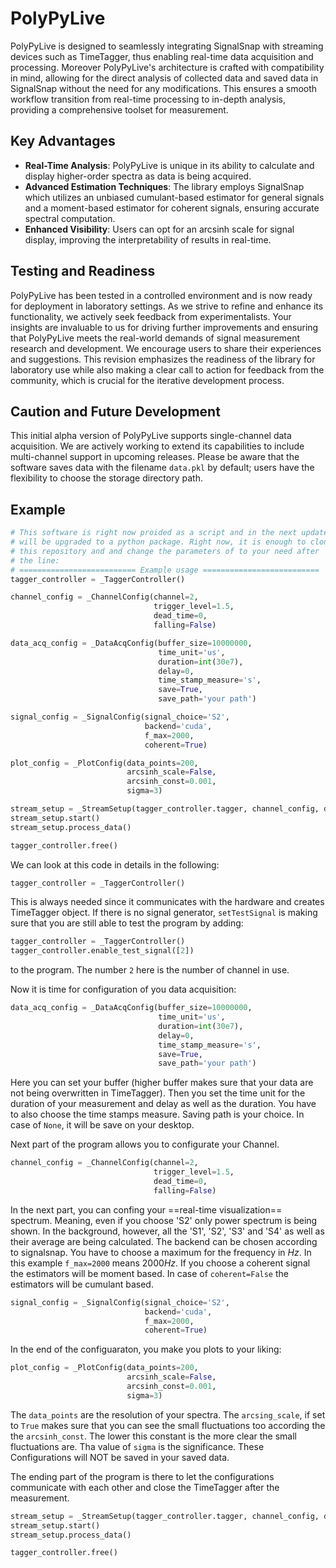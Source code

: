 # PolyPyLive
PolyPyLive is designed to seamlessly integrating SignalSnap with streaming devices such as TimeTagger, thus enabling real-time data acquisition and processing. Moreover PolyPyLive's architecture is crafted with compatibility in mind, allowing for the direct analysis of collected data and saved data in SignalSnap without the need for any modifications. This ensures a smooth workflow transition from real-time processing to in-depth analysis, providing a comprehensive toolset for measurement.

## Key Advantages

- **Real-Time Analysis**: PolyPyLive is unique in its ability to calculate and display higher-order spectra as data is being acquired.
- **Advanced Estimation Techniques**: The library employs SignalSnap which utilizes an unbiased cumulant-based estimator for general signals and a moment-based estimator for coherent signals, ensuring accurate spectral computation.
- **Enhanced Visibility**: Users can opt for an arcsinh scale for signal display, improving the interpretability of results in real-time.

## Testing and Readiness

PolyPyLive has been tested in a controlled environment and is now ready for deployment in laboratory settings. As we strive to refine and enhance its functionality, we actively seek feedback from experimentalists. Your insights are invaluable to us for driving further improvements and ensuring that PolyPyLive meets the real-world demands of signal measurement research and development. We encourage users to share their experiences and suggestions. This revision emphasizes the readiness of the library for laboratory use while also making a clear call to action for feedback from the community, which is crucial for the iterative development process.

## Caution and Future Development

This initial alpha version of PolyPyLive supports single-channel data acquisition. We are actively working to extend its capabilities to include multi-channel support in upcoming releases. Please be aware that the software saves data with the filename `data.pkl` by default; users have the flexibility to choose the storage directory path. 

## Example

```Python
# This software is right now proided as a script and in the next updates
# will be upgraded to a python package. Right now, it is enough to clone
# this repository and and change the parameters of to your need after
# the line:
# ========================== Example usage ==========================
tagger_controller = _TaggerController()

channel_config = _ChannelConfig(channel=2,
                                trigger_level=1.5,
                                dead_time=0,
                                falling=False)

data_acq_config = _DataAcqConfig(buffer_size=10000000,
                                 time_unit='us',
                                 duration=int(30e7),
                                 delay=0,
                                 time_stamp_measure='s',
                                 save=True,
                                 save_path='your path')

signal_config = _SignalConfig(signal_choice='S2',
                              backend='cuda',
                              f_max=2000,
                              coherent=True)

plot_config = _PlotConfig(data_points=200,
                          arcsinh_scale=False,
                          arcsinh_const=0.001,
                          sigma=3)

stream_setup = _StreamSetup(tagger_controller.tagger, channel_config, data_acq_config, signal_config, plot_config)
stream_setup.start()
stream_setup.process_data()

tagger_controller.free()
```
We can look at this code in details in the following:

```Python
tagger_controller = _TaggerController()
```
This is always needed since it communicates with the hardware and creates TimeTagger object.
If there is no signal generator, `setTestSignal` is making sure that you are still able to test the program by adding:
```Python
tagger_controller = _TaggerController()
tagger_controller.enable_test_signal([2])
```
to the program. The number `2` here is the number of channel in use.

Now it is time for configuration of you data acquisition:
```Python
data_acq_config = _DataAcqConfig(buffer_size=10000000,
                                 time_unit='us',
                                 duration=int(30e7),
                                 delay=0,
                                 time_stamp_measure='s',
                                 save=True,
                                 save_path='your path')
```
Here you can set your buffer (higher buffer makes sure that your data are not being overwritten in TimeTagger).
Then you set the time unit for the duration of your measurement and delay as well as the duration. You have to
also choose the time stamps measure. Saving path is your choice. In case of `None`, it will be save on your desktop.


Next part of the program allows you to configurate your Channel.
```Python
channel_config = _ChannelConfig(channel=2,
                                trigger_level=1.5,
                                dead_time=0,
                                falling=False)
```

In the next part, you can confing your ==real-time visualization== spectrum. Meaning, even if you choose 'S2' only
power spectrum is being shown. In the background, however, all the 'S1', 'S2', 'S3' and 'S4' as well as their 
average are being calculated. The backend can be chosen according to signalsnap. You have to choose a maximum for
the frequency in $Hz$. In this example `f_max=2000` means $2000Hz$. If you choose a coherent signal the estimators
will be moment based. In case of `coherent=False` the estimators will be cumulant based.
```Python
signal_config = _SignalConfig(signal_choice='S2',
                              backend='cuda',
                              f_max=2000,
                              coherent=True)
```

In the end of the configuaraton, you make you plots to your liking:
```Python
plot_config = _PlotConfig(data_points=200,
                          arcsinh_scale=False,
                          arcsinh_const=0.001,
                          sigma=3)
```
The `data_points` are the resolution of your spectra. The `arcsing_scale`, if set to `True` makes sure that you can
see the small fluctuations too according the the `arcsinh_const`. The lower this constant is the more clear the small
fluctuations are. Tha value of `sigma` is the significance. These Configurations will NOT be saved in your saved data.

The ending part of the program is there to let the configurations communicate with each other and close the TimeTagger
after the measurement.
```Python
stream_setup = _StreamSetup(tagger_controller.tagger, channel_config, data_acq_config, signal_config, plot_config)
stream_setup.start()
stream_setup.process_data()

tagger_controller.free()
```
